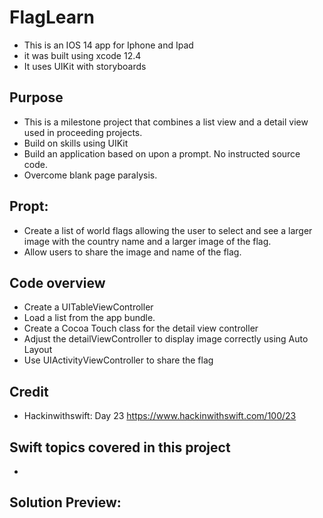 #  FlagLearn
* This is an IOS 14 app for Iphone and Ipad
* it was built using xcode 12.4
* It uses UIKit with storyboards
## Purpose
* This is a milestone project that combines a list view and a detail view used in proceeding projects.
* Build on skills using UIKit
* Build an application based on upon a prompt. No instructed source code.
* Overcome blank page paralysis.
## Propt: 
* Create a list of world flags allowing the user to select and see a larger image with the country name and a larger image of the flag.
* Allow users to share the image and name of the flag.

## Code overview
* Create a UITableViewController
* Load a list from the app bundle.
* Create a Cocoa Touch class for the detail view controller
* Adjust the detailViewController to display image correctly using Auto Layout
* Use UIActivityViewController to share the flag
## Credit
* Hackinwithswift: Day 23 https://www.hackinwithswift.com/100/23
## Swift topics covered in this project
* 

## Solution Preview:


